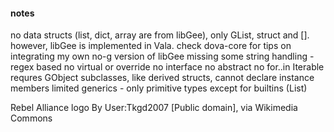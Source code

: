 #### notes
no data structs (list, dict, array are from libGee), only GList, struct and [].
however, libGee is implemented in Vala. check dova-core for tips on integrating my own no-g version of libGee
missing some string handling - regex based
no virtual or override
no interface
no abstract
no for..in Iterable requres GObject
subclasses, like derived structs, cannot declare instance members
limited generics - only primitive types except for builtins (List)




Rebel Alliance logo By User:Tkgd2007 [Public domain], via Wikimedia Commons